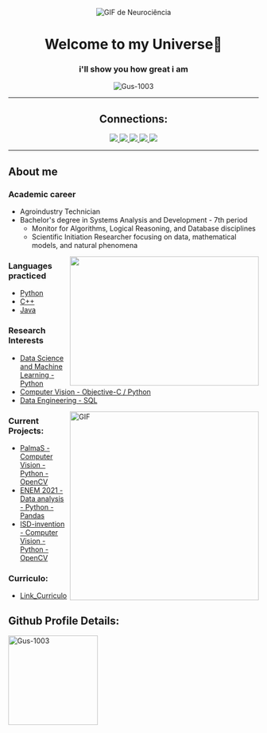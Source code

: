 
<p align="center">
  <img src="https://media.giphy.com/media/l41lJ8ywG1ncm9FXW/giphy.gif" alt="GIF de Neurociência">
</p>

<h1 align="center"> Welcome to my Universe👋 </h1>

<h3 align="center">i'll show you how  great i am</h3>
<p align="center"> <img src="https://komarev.com/ghpvc/?username=Gus-1003" alt="Gus-1003" /> </p>
  
<hr>
<h2 align="center">Connections:</h2>

<p align="center">
  <a href="https://www.instagram.com/gustavogm21">
    <img src="https://img.shields.io/badge/Instagram-E4405F?style=flatsquare&logo=instagram&logoColor=white&link=https://www.instagram.com/gustavogm21">
  </a>
  <a href="https://www.linkedin.com/in/gustavo-maciel-226937205/">
    <img src="https://img.shields.io/badge/-LinkedIn-blue?style=flat-square&logo=Linkedin&logoColor=white&link=https://www.linkedin.com/in/gustavo-maciel-226937205/">
  </a>
  <a href="https://medium.com/@Gus-1003">
    <img src="https://img.shields.io/badge/Medium-12100E?style=flat-square&logo=medium&logoColor=white&link=https://medium.com/@Gus-1003">
  </a>
  <a href="mailto:gm88605363@gmail.com">
    <img src="https://img.shields.io/badge/-Gmail-c14438?style=flat-square&logo=Gmail&logoColor=white&link=mailto:gm88605363@gmail.com">
  </a>
  <a href="https://www.kaggle.com/gustavomaciel0310">
    <img src="https://img.shields.io/badge/Kaggle-20BEFF?style=flat-square&logo=Kaggle&logoColor=white&link=https://www.kaggle.com/gustavomaciel0310">
  </a>
</p>

<hr>

## About me

### Academic career
- Agroindustry Technician
- Bachelor's degree in Systems Analysis and Development - 7th period
    - Monitor for Algorithms, Logical Reasoning, and Database disciplines
    - Scientific Initiation Researcher focusing on data, mathematical models, and natural phenomena

<img src="https://media4.giphy.com/media/qgQUggAC3Pfv687qPC/giphy.gif" align="right" width="380" height="260"/>

### Languages practiced
- [Python](https://github.com/Gus-1003/Python_Experimentos)
- [C++](https://github.com/Gus-1003/C_Experimentos)
- [Java](https://github.com/Gus-1003/Java_Experimentos)

### Research Interests
- [Data Science and Machine Learning - Python](https://github.com/Gus-1003/DataScience)
- [Computer Vision - Objective-C / Python](https://github.com/Gus-1003/Processamento-Digital-de-Imagem)
- [Data Engineering - SQL](https://github.com/Gus-1003/Modelos_e_Scripts_SQL)

<img src="https://media.giphy.com/media/7NS9RAepPQ0HJ85qJz/giphy-downsized-large.gif" align="right" width="380" height="380" alt="GIF">

### Current Projects:
- [PalmaS - Computer Vision - Python - OpenCV](https://github.com/Gus-1003/Projeto_PalmaS)
- [ENEM 2021 - Data analysis - Python - Pandas](https://github.com/Gus-1003/ENEM_2021-Data_analysis)
- [ISD-invention - Computer Vision - Python - OpenCV](https://github.com/Gus-1003/ISD-invention)

### Curriculo:
- [Link_Curriculo](https://drive.google.com/file/d/1iJbpQI5Z6mVQiJdPwdQiiDTzZ2hPP-rR/view?usp=sharing)

## Github Profile Details:
<p align="left"><img height="180em" src="https://github-profile-summary-cards.vercel.app/api/cards/profile-details?username=Gus-1003&theme=github_dark" alt="Gus-1003" align = "center"/></p>


